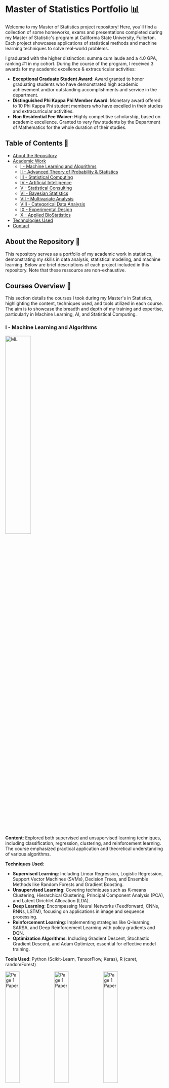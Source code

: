 # Master of Statistics Portfolio 📊

Welcome to my Master of Statistics project repository! Here, you'll find a collection of some homeworks, exams and presentations completed during my Master of Statistic's program at California State University, Fullerton. Each project showcases applications of statistical methods and machine learning techniques to solve real-world problems.

I graduated with the higher distinction: summa cum laude and a 4.0 GPA, ranking #1 in my cohort. During the course of the program, I received 3 awards for my academic excellence & extracuricular activities:
- **Exceptional Graduate Student Award**: Award granted to honor graduating students who have demonstrated high academic achievement and/or outstanding accomplishments and service in the department.
- **Distinguished Phi Kappa Phi Member Award**: Monetary award offered to 10 Phi Kappa Phi student members who have excelled in their studies and extracurricular activities.
- **Non Residential Fee Waiver**: Highly competitive scholarship, based on academic excellence. Granted to very few students by the Department of Mathematics for the whole duration of their studies.

## Table of Contents 📑

- [About the Repository](#about-the-repository-)
- [Academic Work](#academic-work-)
  - [I - Machine Learning and Algorithms](#machine-learning-and-algorithms)
  - [II - Advanced Theory of Probability & Statistics](#advanced-theory-of-probability--statistics)
  - [III - Statistical Computing](#statistical-computing)
  - [IV - Artificial Intelligence](#artificial-intelligence)
  - [V - Statistical Consulting](#statistical-consulting)
  - [VI - Bayesian Statistics](#bayesian-statistics)
  - [VII - Multivariate Analysis](#multivariate-analysis)
  - [VIII - Categorical Data Analysis](#categorical-data-analysis)
  - [IX - Experimental Design](#experimental-design)
  - [X - Applied BioStatistics](#applied-biostatistics)
- [Technologies Used](#technologies-used-)
- [Contact](#contact-)

## About the Repository 📖

This repository serves as a portfolio of my academic work in statistics, demonstrating my skills in data analysis, statistical modeling, and machine learning. Below are brief descriptions of each project included in this repository. Note that these ressource are non-exhaustive.

## Courses Overview 📁

This section details the courses I took during my Master's in Statistics, highlighting the content, techniques used, and tools utilized in each course. The aim is to showcase the breadth and depth of my training and expertise, particularly in Machine Learning, AI, and Statistical Computing.

### I - Machine Learning and Algorithms

[<img src="/Images/Other/ML.png" alt="ML" width="40%">](#)

**Content**: Explored both supervised and unsupervised learning techniques, including classification, regression, clustering, and reinforcement learning. The course emphasized practical application and theoretical understanding of various algorithms.

**Techniques Used**:
- **Supervised Learning**: Including Linear Regression, Logistic Regression, Support Vector Machines (SVMs), Decision Trees, and Ensemble Methods like Random Forests and Gradient Boosting.
- **Unsupervised Learning**: Covering techniques such as K-means Clustering, Hierarchical Clustering, Principal Component Analysis (PCA), and Latent Dirichlet Allocation (LDA).
- **Deep Learning**: Encompassing Neural Networks (Feedforward, CNNs, RNNs, LSTM), focusing on applications in image and sequence processing.
- **Reinforcement Learning**: Implementing strategies like Q-learning, SARSA, and Deep Reinforcement Learning with policy gradients and DQN.
- **Optimization Algorithms**: Including Gradient Descent, Stochastic Gradient Descent, and Adam Optimizer, essential for effective model training.

**Tools Used**: Python (Scikit-Learn, TensorFlow, Keras), R (caret, randomForest)

[<img src="/Images/ML/2.png" alt="Page 1 Paper" width="30%">](#)
[<img src="/Images/ML/1.png" alt="Page 1 Paper" width="30%">](#)
[<img src="/Images/ML/3.png" alt="Page 1 Paper" width="30%">](#)

[<img src="/Images/ML/4.png" alt="Page 1 Paper" width="30%">](#)
[<img src="/Images/ML/6.png" alt="Page 1 Paper" width="30%">](#)
[<img src="/Images/ML/5.png" alt="Page 1 Paper" width="30%">](#)

[<img src="/Images/ML/7.png" alt="Page 1 Paper" width="30%">](#)
[<img src="/Images/ML/8.png" alt="Page 1 Paper" width="30%">](#)
[<img src="/Images/ML/9.png" alt="Page 1 Paper" width="30%">](#)


### II - Advanced Theory of Probability & Statistics

[<img src="/Images/Other/Proba.png" alt="Probability Theory" width="40%">](#)

**Content**: Advanced topics in probability and inferential statistics, focusing on rigorous mathematical approaches and real-world applications.

**Techniques Used**:
- **Probability Theory**: Foundations, probability distributions, and significant theorems such as the Law of Large Numbers and Central Limit Theorem.
- **Statistical Inference**: Techniques such as Point Estimation (MLE, Method of Moments), Hypothesis Testing (Z-tests, T-tests, Chi-squared tests), and Confidence Intervals.
- **Regression Analysis**: Methods including Simple Linear Regression, Multiple Regression, and Generalized Linear Models (GLMs) with various link functions.
- **Multivariate Statistics**: Analyzing multiple variables using MANOVA and Canonical Correlation Analysis.
- **Non-Parametric Methods**: Including Kernel density estimation, Mann-Whitney U test, Kruskal-Wallis test, and Spearman’s rank correlation.

**Tools Used**: R, Python


### III - Statistical Computing

[<img src="/Images/Other/StatisticalComputing.png" alt="Statistical Computing" width="40%">](#)

**Content**: Focus on computational strategies for statistical analysis including simulation, numerical methods, and optimization, essential for handling complex data.

**Techniques Used**: Monte Carlo simulations, Bootstrap methods, EM algorithms, Markov Chain Monte Carlo (MCMC), Optimization algorithms:

- **Monte Carlo Simulations**: Utilized for approximating the probability of complex events and solving quantitative problems. Techniques include:
  - Direct simulation for evaluating integrals and expectations.
  - Importance sampling to reduce variance and improve estimation efficiency.
  - Random walk Monte Carlo for exploring unknown probability distributions.

- **Bootstrap Methods**: Employed for assessing the variability of sample estimates by resampling with replacement from the original data, and for building better predictive models. Includes:
  - Non-parametric bootstrap for resampling data points.
  - Parametric bootstrap involving resampling based on parameter estimates.
  - Block bootstrap for correlated data, commonly used in time series analysis.

- **EM Algorithms** (Expectation-Maximization): A class of iterative algorithms used for finding maximum likelihood estimates in models with latent variables. Applications include:
  - Gaussian Mixture Models for clustering and density estimation.
  - Hidden Markov Models for temporal data analysis.
  - Latent Dirichlet Allocation in natural language processing.

- **Markov Chain Monte Carlo (MCMC)**: A suite of algorithms that sample from probability distributions based on constructing a Markov chain that has the desired distribution as its equilibrium distribution. Key variants include:
  - Metropolis-Hastings algorithm for generating a sequence of samples from a probability distribution from which direct sampling is difficult.
  - Gibbs sampling, particularly useful when combined distributions are known and sampling from the marginal distributions is straightforward.
  - Hamiltonian Monte Carlo, which uses concepts from physics to inform smarter proposals.

- **Optimization Algorithms**: Techniques designed to find the maximum or minimum of an objective function. Employed widely in machine learning, economics, and operations research. Key types include:
  - Gradient Descent and its variants (Stochastic Gradient Descent, Mini-batch Gradient Descent) for minimizing functions by iteratively moving in the direction of steepest descent.
  - Newton's Method and Quasi-Newton Methods (like BFGS and L-BFGS) for more efficiently finding the stationary points of functions using curvature information.
  - Conjugate Gradient Method, used for solving systems of linear equations and nonlinear optimization problems without calculating the Hessian matrix.
  - Simulated Annealing and Genetic Algorithms for problems where the search space is discrete with many local optima.

**Tools Used**: R (Rcpp, shiny), Python (NumPy, SciPy)


### IV - Artificial Intelligence

[<img src="/Images/Other/AI.png" alt="AI" width="40%">](#)

**Content**: Comprehensive study of AI principles and methodologies, including search algorithms, machine learning applications, and neural network architectures.

**Techniques Used**:
- **Classical AI**: Search and optimization techniques such as Depth-First Search (DFS), Breadth-First Search (BFS), A* algorithm, and solving constraint-satisfaction problems.
- **Logic and Knowledge-Based AI**: Utilizing Propositional logic, first-order logic, expert systems, and inference engines with backward and forward chaining.
- **Machine Learning in AI**: Applying learning techniques for classification, prediction, and decision-making in dynamic environments.
- **Natural Language Processing (NLP)**: Techniques like tokenization, parsing, sentiment analysis, Named Entity Recognition (NER), and machine translation.
- **Robotics and Perception**: Algorithms for localization, mapping, navigation, and computer vision tasks like image segmentation and object recognition.

**Tools Used**: Python (TensorFlow, PyTorch, NLTK)


### V - Statistical Consulting

[<img src="/Images/Other/Page1_Paper.png" alt="Page1 Paper" width="30%">](#)
[<img src="/Images/Other/World_Map.png" alt="World Map" width="50%">](#)

**Content**: Developed in collaboration with Panasonic Aviation Corporation and Black Swan Data, this 5-month long project utilizes advanced Machine Learning models to predict and optimize media selection on flights in order to enahnce passenger satisfaction while minimizing content costs for the airlines.

I dedicated an entired repository for this project, you can explore it here: [https://github.com/LouisBensard/ML-Project01_In-Flight-Media-Optimization.git](https://github.com/LouisBensard/ML-Project01_In-Flight-Media-Optimization.git)


### VI - Bayesian Statistics

[<img src="/Images/Other/BayesianStats.png" alt="Bayesian Stats" width="40%">](#)

**Content**: In-depth exploration of Bayesian statistical methods, covering both theoretical underpinnings and applications in hierarchical modeling and Bayesian networks.

**Techniques Used**:
- **Bayesian Inference**: Fundamental concepts of Bayesian thinking, prior and posterior distributions, and how to update beliefs with new evidence using Bayes' Theorem.
- **Markov Chain Monte Carlo (MCMC)**: Techniques such as the Metropolis-Hastings algorithm and Gibbs sampling to generate samples from complex posterior distributions.
- **Hierarchical Models**: Building multilevel models that reflect the hierarchical structure of data, often used in educational and environmental studies.
- **Bayesian Regression**: Implementation of Bayesian methods in linear and logistic regression models to estimate uncertainty in predictions more accurately.
- **Model Comparison**: Techniques like Bayes Factors and Deviance Information Criterion (DIC) for comparing the fit of different models.
- **Decision Theory**: Using expected loss and utility functions to make decisions based on Bayesian posterior distributions.

**Tools Used**: R (brms, BayesX), Python (PyMC3)


### VII - Multivariate Analysis

[<img src="/Images/Other/Multivariate.png" alt="Multivariate Analysis" width="40%">](#)

**Content**: Techniques for analyzing multiple measurements on each observation, addressing both theory and application.

**Techniques Used**:
- **Principal Component Analysis (PCA)**: Reducing the dimensionality of data by transforming to a new set of variables (principal components), which are linear combinations of the original variables with maximum variance.
- **Factor Analysis**: Identifying latent variables that explain observed correlations among measured variables, often used in psychometrics.
- **Cluster Analysis**: Grouping a set of objects in such a way that objects in the same cluster are more similar to each other than to those in other clusters. Techniques include K-means clustering, hierarchical clustering, and DBSCAN.
- **Discriminant Analysis**: Used for classification and dimensionality reduction, based on modeling differences in groups relative to variables. Includes Linear Discriminant Analysis (LDA) and Quadratic Discriminant Analysis (QDA).
- **Canonical Correlation Analysis (CCA)**: Used to identify and measure the associations between two sets of variables.

**Tools Used**: R, Python (pandas, scikit-learn)

[<img src="/Images/Housing Market Analysis_Lasso_ANOVA_Tukey/1.png" alt="Multivariate Analysis" width="30%">](#)
[<img src="/Images/Housing Market Analysis_Lasso_ANOVA_Tukey/5.png" alt="Multivariate Analysis" width="30%">](#)
[<img src="/Images/Housing Market Analysis_Lasso_ANOVA_Tukey/3.png" alt="Multivariate Analysis" width="30%">](#)

[<img src="/Images/Housing Market Analysis_Lasso_ANOVA_Tukey/4.png" alt="Multivariate Analysis" width="30%">](#)
[<img src="/Images/Housing Market Analysis_Lasso_ANOVA_Tukey/2.png" alt="Multivariate Analysis" width="30%">](#)
[<img src="/Images/Housing Market Analysis_Lasso_ANOVA_Tukey/6.png" alt="Multivariate Analysis" width="30%">](#)

[<img src="/Images/Housing Market Analysis_Lasso_ANOVA_Tukey/7.png" alt="Multivariate Analysis" width="30%">](#)


### VIII - Categorical Data Analysis

[<img src="/Images/Other/Categorical.png" alt="Categorical" width="40%">](#)

**Content**: Statistical methods for categorical data, including logistic regression, and models for count data.

**Techniques Used**:
- **Logistic Regression**: Modeling binary and multinomial outcomes to predict probabilities of different categories, with applications in risk modeling and other areas where outcomes are discrete.
- **Probit and Logit Models**: Similar to logistic regression but using the probit and logit link functions, respectively, to model the probability of a binary response based on predictor variables.
- **Poisson and Negative Binomial Regression**: Modeling count data where outputs are counts or rates, used extensively in public health and insurance statistics.
- **Contingency Tables and Chi-Square Tests**: Analyzing the relationship between categorical variables using cross-tabulations and testing independence with chi-square tests.
- **Generalized Linear Models (GLM)**: Extending linear models to allow for response variables that have error distribution models other than a normal distribution, commonly used for categorical and count data.

**Tools Used**: R, Python (statsmodels)


### IX - Experimental Design

**Content**: Study of designing experiments to address specific research questions, including the analysis of variance and covariance structures.

**Techniques Used**:
- **Analysis of Variance (ANOVA)**: Testing differences in means across multiple groups, including one-way and two-way ANOVA for understanding interaction effects between factors.
- **Factorial Designs**: Structuring experiments where multiple factors are investigated simultaneously. This includes full factorial and fractional factorial designs where some factor combinations are omitted to reduce complexity.
- **Block and Randomized Designs**: Minimizing the effects of nuisance variables by blocking and random assignment of treatments to subjects.
- **Covariance Analysis (ANCOVA)**: Extending ANOVA to include covariates that might influence the dependent variable, allowing for adjustment of the dependent variable based on these covariates.
- **Response Surface Methodology (RSM)**: Used for exploring optimum conditions in experiments involving several variables and responses. It helps in fitting a quadratic surface and determining the optimal conditions.

**Tools Used**: R

### X - Applied BioStatistics

[<img src="/Images/Other/biostats.png" alt="Biostats" width="40%">](#)

**Content**: Application of statistical techniques to biological data, particularly in health sciences, covering survival analysis, and repeated measures.

**Techniques Used**:
- **Survival Analysis**: Modeling time-to-event data, allowing for the analysis of survival rates and factors affecting survival such as pharmaceuticals or environmental risks.
- **Cox Proportional Hazards Model**: A semiparametric model used to estimate the hazard ratio in survival analysis, considering the effect of several variables on survival.
- **Repeated Measures ANOVA**: Analyzing data collected from the same subjects under different conditions or over several time points, often used in clinical trials to assess treatment effects over time.
- **Logistic Regression for Dichotomous Outcomes**: Applied specifically in medical statistics for outcomes that have two states, such as presence or absence of disease.
- **Meta-Analysis**: Combining results from multiple studies to improve power and estimate effect size more accurately, essential in evidence-based healthcare.

**Tools Used**: R

## Technologies Used 💻

### Python Libraries
- **Pandas**: Essential for data manipulation and analysis, providing data structures and operations for manipulating numerical tables and time series.
- **NumPy**: Fundamental package for scientific computing with Python, supporting large, multi-dimensional arrays and matrices, along with a large collection of high-level mathematical functions.
- **Scikit-Learn**: Simple and efficient tools for predictive data analysis, built on NumPy, SciPy, and matplotlib, supporting various classification, regression, and clustering algorithms.
- **TensorFlow**: An end-to-end open-source platform for machine learning, facilitating the creation of deep learning models.
- **Keras**: High-level neural networks API, written in Python and capable of running on top of TensorFlow, CNTK, or Theano, designed to enable fast experimentation with deep neural networks.
- **Matplotlib**: A plotting library for creating static, interactive, and animated visualizations in Python.
- **Seaborn**: Based on matplotlib, this library provides a high-level interface for drawing attractive and informative statistical graphics.
- **Statsmodels**: Module that allows users to explore data, estimate statistical models, and perform statistical tests.
- **PyMC3**: Bayesian statistical modeling focusing on advanced Markov chain Monte Carlo and variational fitting algorithms.
- **NLTK**: Leading platform for building Python programs to work with human language data, supporting tasks such as classification, tokenization, stemming, tagging, parsing, and semantic reasoning.

### R Packages
- **ggplot2**: Part of the tidyverse, widely used for creating complex, multi-plot graphics that are kitted out with all necessary details like legends and labels.
- **dplyr**: A grammar of data manipulation, providing a consistent set of verbs that help you solve the most common data manipulation challenges.
- **caret**: Short for Classification And REgression Training, this package provides a suite of tools that streamline the process of training and tuning machine learning models.
- **randomForest**: Implements the random forest algorithm for classification and regression, an ensemble method based on aggregated decision trees.
- **lme4**: Provides functions to fit and analyze mixed linear and nonlinear effects models, often used in complex experimental designs.
- **shiny**: Makes it incredibly easy to build interactive web applications with R for visualizing data and models dynamically.
- **BayesX**: Software package that performs Bayesian inference in structured additive regression models and is integrated within R.
- **brms**: An R package for Bayesian multilevel models using Stan, which allows fitting complex models using custom families and link functions.
- **factoextra**: Used for extracting and visualizing the results of multivariate data analyses, including PCA, CA, MCA, and clustering.
- **survival**: A package that contains the core survival analysis routines, including defining and fitting Cox models, Kaplan-Meier plots, and other routines.

## Contact 📬
For more information on my academic journey, please reach out at [louisbenss@gmail.com](mailto:louisbenss@gmail.com).

Project Link: [https://github.com/LouisBensard/Machine-Learning-Academia.git](https://github.com/LouisBensard/Machine-Learning-Academia.git)
